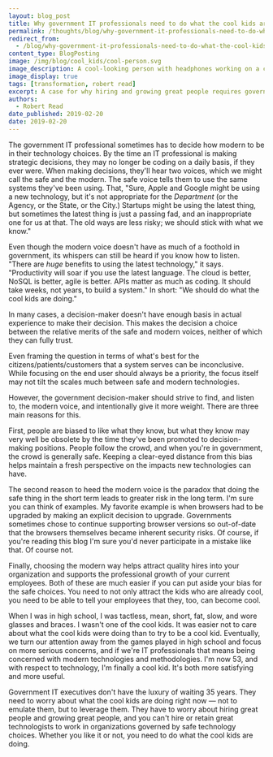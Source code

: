 ```yaml
---
layout: blog_post
title: Why government IT professionals need to do what the cool kids are doing
permalink: /thoughts/blog/why-government-it-professionals-need-to-do-what-the-cool-kids-are-doing/
redirect_from:
  - /blog/why-government-it-professionals-need-to-do-what-the-cool-kids-are-doing/
content_type: BlogPosting
image: /img/blog/cool_kids/cool-person.svg
image_description: A cool-looking person with headphones working on a computer.
image_display: true
tags: [transformation, robert read]
excerpt: A case for why hiring and growing great people requires government IT professionals to do what the cool kids are doing.
authors:
  - Robert Read
date_published: 2019-02-20
date: 2019-02-20
---
```


The government IT professional sometimes has to decide how modern to be in their technology choices. By the time an IT professional is making strategic decisions, they may no longer be coding on a daily basis, if they ever were. When making decisions, they'll hear two voices, which we might call the safe and the modern. The safe voice tells them to use the same systems they've been using. That, "Sure, Apple and Google might be using a new technology, but it's not appropriate for the *Department* (or the Agency, or the State, or the City.) Startups might be using the latest thing, but sometimes the latest thing is just a passing fad, and an inappropriate one for us at that. The old ways are less risky; we should stick with what we know."

Even though the modern voice doesn't have as much of a foothold in government, its whispers can still be heard if you know how to listen. "There are *huge* benefits to using the latest technology," it says. "Productivity will soar if you use the latest language. The cloud is better, NoSQL is better, agile is better. APIs matter as much as coding. It should take weeks, not years, to build a system." In short: "We should do what the cool kids are doing."

In many cases, a decision-maker doesn't have enough basis in actual experience to make their decision. This makes the decision a choice between the relative merits of the safe and modern voices, neither of which they can fully trust.

Even framing the question in terms of what's best for the citizens/patients/customers that a system serves can be inconclusive. While focusing on the end user should always be a priority, the focus itself may not tilt the scales much between safe and modern technologies.

However, the government decision-maker should strive to find, and listen to, the modern voice, and intentionally give it more weight. There are three main reasons for this.

First, people are biased to like what they know, but what they know may very well be obsolete by the time they've been promoted to decision-making positions. People follow the crowd, and when you're in government, the crowd is generally safe. Keeping a clear-eyed distance from this bias helps maintain a fresh perspective on the impacts new technologies can have.

The second reason to heed the modern voice is the paradox that doing the safe thing in the short term leads to greater risk in the long term. I'm sure you can think of examples. My favorite example is when browsers had to be upgraded by making an explicit decision to upgrade. Governments sometimes chose to continue supporting browser versions so out-of-date that the browsers themselves became inherent security risks. Of course, if you're reading this blog I'm sure you'd never participate in a mistake like that. Of course not.

Finally, choosing the modern way helps attract quality hires into your organization and supports the professional growth of your current employees. Both of these are much easier if you can put aside your bias for the safe choices. You need to not only attract the kids who are already cool, you need to be able to tell your employees that they, too, can become cool.

When I was in high school, I was tactless, mean, short, fat, slow, and wore glasses and braces. I wasn't one of the cool kids. It was easier not to care about what the cool kids were doing than to try to be a cool kid. Eventually, we turn our attention away from the games played in high school and focus on more serious concerns, and if we're IT professionals that means being concerned with modern technologies and methodologies. I'm now 53, and with respect to technology, I'm finally a cool kid. It's both more satisfying and more useful.

Government IT executives don't have the luxury of waiting 35 years. They need to worry about what the cool kids are doing right now — not to emulate them, but to leverage them. They have to worry about hiring great people and growing great people, and you can't hire or retain great technologists to work in organizations governed by safe technology choices. Whether you like it or not, you need to do what the cool kids are doing.
